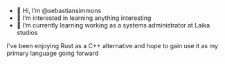 - 👋 Hi, I’m @sebastiansimmons
- 👀 I’m interested in learning anything interesting
- 🌱 I’m currently learning working as a systems administrator at Laika studios

I've been enjoying Rust as a C++ alternative and hope to gain use it as my primary language going forward

<!---
sebastiansimmons/sebastiansimmons is a ✨ special ✨ repository because its `README.md` (this file) appears on your GitHub profile.
You can click the Preview link to take a look at your changes.
--->
